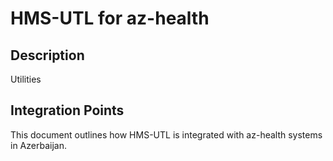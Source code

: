 # HMS-UTL for az-health

## Description

Utilities

## Integration Points

This document outlines how HMS-UTL is integrated with az-health systems in Azerbaijan.

